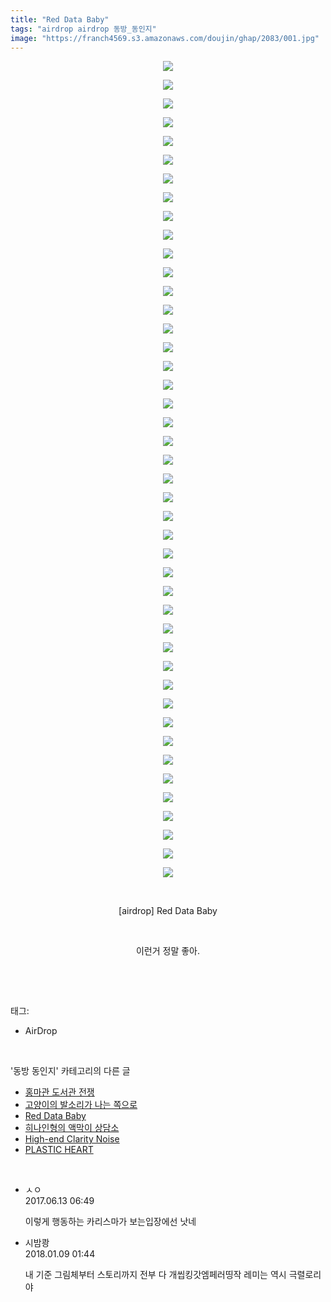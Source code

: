 ```yaml
---
title: "Red Data Baby"
tags: "airdrop airdrop 동방_동인지"
image: "https://franch4569.s3.amazonaws.com/doujin/ghap/2083/001.jpg"
---
```

<div class="article">
<p style="text-align: center; clear: none; float: none;"><img src="{{ site.imgserver2 }}/ghap/2083/001.jpg"/></p>
<p style="text-align: center; clear: none; float: none;"><img src="{{ site.imgserver2 }}/ghap/2083/002.jpg"/></p>
<p style="text-align: center; clear: none; float: none;"><img src="{{ site.imgserver2 }}/ghap/2083/003.jpg"/></p>
<p style="text-align: center; clear: none; float: none;"><img src="{{ site.imgserver2 }}/ghap/2083/004.jpg"/></p>
<p style="text-align: center; clear: none; float: none;"><img src="{{ site.imgserver2 }}/ghap/2083/005.jpg"/></p>
<p style="text-align: center; clear: none; float: none;"><img src="{{ site.imgserver2 }}/ghap/2083/006.jpg"/></p>
<p style="text-align: center; clear: none; float: none;"><img src="{{ site.imgserver2 }}/ghap/2083/007.jpg"/></p>
<p style="text-align: center; clear: none; float: none;"><img src="{{ site.imgserver2 }}/ghap/2083/008.jpg"/></p>
<p style="text-align: center; clear: none; float: none;"><img src="{{ site.imgserver2 }}/ghap/2083/009.jpg"/></p>
<p style="text-align: center; clear: none; float: none;"><img src="{{ site.imgserver2 }}/ghap/2083/010.jpg"/></p>
<p style="text-align: center; clear: none; float: none;"><img src="{{ site.imgserver2 }}/ghap/2083/011.jpg"/></p>
<p style="text-align: center; clear: none; float: none;"><img src="{{ site.imgserver2 }}/ghap/2083/012.jpg"/></p>
<p style="text-align: center; clear: none; float: none;"><img src="{{ site.imgserver2 }}/ghap/2083/013.jpg"/></p>
<p style="text-align: center; clear: none; float: none;"><img src="{{ site.imgserver2 }}/ghap/2083/014.jpg"/></p>
<p style="text-align: center; clear: none; float: none;"><img src="{{ site.imgserver2 }}/ghap/2083/015.jpg"/></p>
<p style="text-align: center; clear: none; float: none;"><img src="{{ site.imgserver2 }}/ghap/2083/016.jpg"/></p>
<p style="text-align: center; clear: none; float: none;"><img src="{{ site.imgserver2 }}/ghap/2083/017.jpg"/></p>
<p style="text-align: center; clear: none; float: none;"><img src="{{ site.imgserver2 }}/ghap/2083/018.jpg"/></p>
<p style="text-align: center; clear: none; float: none;"><img src="{{ site.imgserver2 }}/ghap/2083/019.jpg"/></p>
<p style="text-align: center; clear: none; float: none;"><img src="{{ site.imgserver2 }}/ghap/2083/020.jpg"/></p>
<p style="text-align: center; clear: none; float: none;"><img src="{{ site.imgserver2 }}/ghap/2083/021.jpg"/></p>
<p style="text-align: center; clear: none; float: none;"><img src="{{ site.imgserver2 }}/ghap/2083/022.jpg"/></p>
<p style="text-align: center; clear: none; float: none;"><img src="{{ site.imgserver2 }}/ghap/2083/023.jpg"/></p>
<p style="text-align: center; clear: none; float: none;"><img src="{{ site.imgserver2 }}/ghap/2083/024.jpg"/></p>
<p style="text-align: center; clear: none; float: none;"><img src="{{ site.imgserver2 }}/ghap/2083/025.jpg"/></p>
<p style="text-align: center; clear: none; float: none;"><img src="{{ site.imgserver2 }}/ghap/2083/026.jpg"/></p>
<p style="text-align: center; clear: none; float: none;"><img src="{{ site.imgserver2 }}/ghap/2083/027.jpg"/></p>
<p style="text-align: center; clear: none; float: none;"><img src="{{ site.imgserver2 }}/ghap/2083/028.jpg"/></p>
<p style="text-align: center; clear: none; float: none;"><img src="{{ site.imgserver2 }}/ghap/2083/029.jpg"/></p>
<p style="text-align: center; clear: none; float: none;"><img src="{{ site.imgserver2 }}/ghap/2083/030.jpg"/></p>
<p style="text-align: center; clear: none; float: none;"><img src="{{ site.imgserver2 }}/ghap/2083/031.jpg"/></p>
<p style="text-align: center; clear: none; float: none;"><img src="{{ site.imgserver2 }}/ghap/2083/032.jpg"/></p>
<p style="text-align: center; clear: none; float: none;"><img src="{{ site.imgserver2 }}/ghap/2083/033.jpg"/></p>
<p style="text-align: center; clear: none; float: none;"><img src="{{ site.imgserver2 }}/ghap/2083/034.jpg"/></p>
<p style="text-align: center; clear: none; float: none;"><img src="{{ site.imgserver2 }}/ghap/2083/035.jpg"/></p>
<p style="text-align: center; clear: none; float: none;"><img src="{{ site.imgserver2 }}/ghap/2083/036.jpg"/></p>
<p style="text-align: center; clear: none; float: none;"><img src="{{ site.imgserver2 }}/ghap/2083/037.jpg"/></p>
<p style="text-align: center; clear: none; float: none;"><img src="{{ site.imgserver2 }}/ghap/2083/038.jpg"/></p>
<p style="text-align: center; clear: none; float: none;"><img src="{{ site.imgserver2 }}/ghap/2083/039.jpg"/></p>
<p style="text-align: center; clear: none; float: none;"><img src="{{ site.imgserver2 }}/ghap/2083/040.jpg"/></p>
<p style="text-align: center; clear: none; float: none;"><img src="{{ site.imgserver2 }}/ghap/2083/041.jpg"/></p>
<p style="text-align: center; clear: none; float: none;"><img src="{{ site.imgserver2 }}/ghap/2083/042.jpg"/></p>
<p style="text-align: center; clear: none; float: none;"><img src="{{ site.imgserver2 }}/ghap/2083/043.jpg"/></p>
<p style="text-align: center; clear: none; float: none;"><img src="{{ site.imgserver2 }}/ghap/2083/044.jpg"/></p>
<p style="text-align: center; clear: none; float: none;"><br/></p>
<p style="text-align: center; clear: none; float: none;">[airdrop] Red Data Baby</p>
<p style="text-align: center; clear: none; float: none;"><br/></p>
<p style="text-align: center; clear: none; float: none;">이런거 정말 좋아.</p>
<p><br/></p>
</div><br/>
<div class="tagTrail">
<p>태그: </p>
<ul>
<li>AirDrop</li>
</ul>
</div><br/>
<div class="another">
<p>'동방 동인지' 카테고리의 다른 글</p>
<ul>
<li><a href="/ghap_2085">홍마관 도서관 전쟁</a></li>
<li><a href="/ghap_2084">고양이의 발소리가 나는 쪽으로</a></li>
<li><a href="/ghap_2083">Red Data Baby</a></li>
<li><a href="/ghap_2082">히나인형의 액막이 상담소</a></li>
<li><a href="/ghap_2081">High-end Clarity Noise</a></li>
<li><a href="/ghap_2080">PLASTIC HEART</a></li>
</ul>
</div><br/>
<div class="cb_module cb_fluid">
<div class="cb_wrt cb_profile">
<div class="comment">
<ul>
<li class="cb_thumb_off" id="comment15012313">
<div class="cb_comment_area">
<div class="cb_info_area">
<div class="cb_section">
<span class="cb_nick_name">ㅅㅇ</span>
</div>
<div class="cb_section">
<span class="cb_date">2017.06.13 06:49 </span>
</div>
</div>
<div class="cb_dsc_comment">
<p class="cb_dsc">
											이렇게 행동하는 카리스마가 보는입장에선 낫네
										</p>
</div>
</div></li>
<li class="cb_thumb_off" id="comment15169620">
<div class="cb_comment_area">
<div class="cb_info_area">
<div class="cb_section">
<span class="cb_nick_name">시밤쾅</span>
</div>
<div class="cb_section">
<span class="cb_date">2018.01.09 01:44 </span>
</div>
</div>
<div class="cb_dsc_comment">
<p class="cb_dsc">
											내 기준 그림체부터 스토리까지 전부 다 개씹킹갓엠페러띵작 레미는 역시 극렬로리야
										</p>
</div>
</div></li>
</ul>
</div>
</div><!-- commentList close -->
</div><br/>
